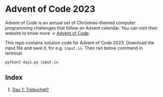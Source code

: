# Advent of Code 2023

Advent of Code is an annual set of Christmas-themed computer programming challenges that follow an Advent calendar. You can visit their website to know more ->  [Advent of Code](https://adventofcode.com/).

This repo contains solution code for Advent of Code 2023. Download the input file and save it, for e.g. `input.in`. Then run below command in terminal.

```bash
python3 day1.py input.in
```


## Index

1. [Day 1: Trebuchet?](/day1.py)
